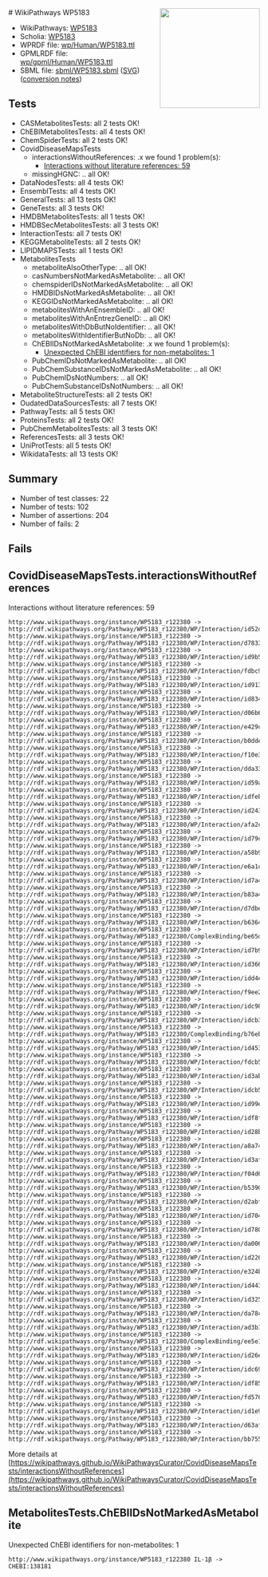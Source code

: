 <img style="float: right; width: 200px" src="../logo.png" />
# WikiPathways WP5183

* WikiPathways: [WP5183](https://identifiers.org/wikipathways:WP5183)
* Scholia: [WP5183](https://scholia.toolforge.org/wikipathways/WP5183)
* WPRDF file: [wp/Human/WP5183.ttl](../wp/Human/WP5183.ttl)
* GPMLRDF file: [wp/gpml/Human/WP5183.ttl](../wp/gpml/Human/WP5183.ttl)
* SBML file: [sbml/WP5183.sbml](../sbml/WP5183.sbml) ([SVG](../sbml/WP5183.svg)) ([conversion notes](../sbml/WP5183.txt))

## Tests
* CASMetabolitesTests: all 2 tests OK!
* ChEBIMetabolitesTests: all 4 tests OK!
* ChemSpiderTests: all 2 tests OK!
* CovidDiseaseMapsTests
    * interactionsWithoutReferences: .x we found 1 problem(s):
        * [Interactions without literature references: 59](#9701cd66)
    * missingHGNC: .. all OK!
* DataNodesTests: all 4 tests OK!
* EnsemblTests: all 4 tests OK!
* GeneralTests: all 13 tests OK!
* GeneTests: all 3 tests OK!
* HMDBMetabolitesTests: all 1 tests OK!
* HMDBSecMetabolitesTests: all 3 tests OK!
* InteractionTests: all 7 tests OK!
* KEGGMetaboliteTests: all 2 tests OK!
* LIPIDMAPSTests: all 1 tests OK!
* MetabolitesTests
    * metaboliteAlsoOtherType: .. all OK!
    * casNumbersNotMarkedAsMetabolite: .. all OK!
    * chemspiderIDsNotMarkedAsMetabolite: .. all OK!
    * HMDBIDsNotMarkedAsMetabolite: .. all OK!
    * KEGGIDsNotMarkedAsMetabolite: .. all OK!
    * metabolitesWithAnEnsembleID: .. all OK!
    * metabolitesWithAnEntrezGeneID: .. all OK!
    * metabolitesWithDbButNoIdentifier: .. all OK!
    * metabolitesWithIdentifierButNoDb: .. all OK!
    * ChEBIIDsNotMarkedAsMetabolite: .x we found 1 problem(s):
        * [Unexpected ChEBI identifiers for non-metabolites: 1](#8242b33b)
    * PubChemIDsNotMarkedAsMetabolite: .. all OK!
    * PubChemSubstanceIDsNotMarkedAsMetabolite: .. all OK!
    * PubChemIDsNotNumbers: .. all OK!
    * PubChemSubstanceIDsNotNumbers: .. all OK!
* MetaboliteStructureTests: all 2 tests OK!
* OudatedDataSourcesTests: all 7 tests OK!
* PathwayTests: all 5 tests OK!
* ProteinsTests: all 2 tests OK!
* PubChemMetabolitesTests: all 3 tests OK!
* ReferencesTests: all 3 tests OK!
* UniProtTests: all 5 tests OK!
* WikidataTests: all 13 tests OK!


## Summary

* Number of test classes: 22
* Number of tests: 102
* Number of assertions: 204
* Number of fails: 2

## Fails

<a name="9701cd66" />

## CovidDiseaseMapsTests.interactionsWithoutReferences

Interactions without literature references: 59
```
http://www.wikipathways.org/instance/WP5183_r122380 -> http://rdf.wikipathways.org/Pathway/WP5183_r122380/WP/Interaction/id52dc53bc
http://www.wikipathways.org/instance/WP5183_r122380 -> http://rdf.wikipathways.org/Pathway/WP5183_r122380/WP/Interaction/d7833
http://www.wikipathways.org/instance/WP5183_r122380 -> http://rdf.wikipathways.org/Pathway/WP5183_r122380/WP/Interaction/id9b5756f8
http://www.wikipathways.org/instance/WP5183_r122380 -> http://rdf.wikipathways.org/Pathway/WP5183_r122380/WP/Interaction/fdbc9
http://www.wikipathways.org/instance/WP5183_r122380 -> http://rdf.wikipathways.org/Pathway/WP5183_r122380/WP/Interaction/id913949d
http://www.wikipathways.org/instance/WP5183_r122380 -> http://rdf.wikipathways.org/Pathway/WP5183_r122380/WP/Interaction/id8344ac6b
http://www.wikipathways.org/instance/WP5183_r122380 -> http://rdf.wikipathways.org/Pathway/WP5183_r122380/WP/Interaction/d06b6
http://www.wikipathways.org/instance/WP5183_r122380 -> http://rdf.wikipathways.org/Pathway/WP5183_r122380/WP/Interaction/e429c
http://www.wikipathways.org/instance/WP5183_r122380 -> http://rdf.wikipathways.org/Pathway/WP5183_r122380/WP/Interaction/b0dde
http://www.wikipathways.org/instance/WP5183_r122380 -> http://rdf.wikipathways.org/Pathway/WP5183_r122380/WP/Interaction/f10e3
http://www.wikipathways.org/instance/WP5183_r122380 -> http://rdf.wikipathways.org/Pathway/WP5183_r122380/WP/Interaction/dda33
http://www.wikipathways.org/instance/WP5183_r122380 -> http://rdf.wikipathways.org/Pathway/WP5183_r122380/WP/Interaction/id59ade7d7
http://www.wikipathways.org/instance/WP5183_r122380 -> http://rdf.wikipathways.org/Pathway/WP5183_r122380/WP/Interaction/idfebd87b2
http://www.wikipathways.org/instance/WP5183_r122380 -> http://rdf.wikipathways.org/Pathway/WP5183_r122380/WP/Interaction/id24383e16
http://www.wikipathways.org/instance/WP5183_r122380 -> http://rdf.wikipathways.org/Pathway/WP5183_r122380/WP/Interaction/afa2c
http://www.wikipathways.org/instance/WP5183_r122380 -> http://rdf.wikipathways.org/Pathway/WP5183_r122380/WP/Interaction/id79cbd05b
http://www.wikipathways.org/instance/WP5183_r122380 -> http://rdf.wikipathways.org/Pathway/WP5183_r122380/WP/Interaction/a58b9
http://www.wikipathways.org/instance/WP5183_r122380 -> http://rdf.wikipathways.org/Pathway/WP5183_r122380/WP/Interaction/e6a1c
http://www.wikipathways.org/instance/WP5183_r122380 -> http://rdf.wikipathways.org/Pathway/WP5183_r122380/WP/Interaction/id7a479baf
http://www.wikipathways.org/instance/WP5183_r122380 -> http://rdf.wikipathways.org/Pathway/WP5183_r122380/WP/Interaction/b83a4
http://www.wikipathways.org/instance/WP5183_r122380 -> http://rdf.wikipathways.org/Pathway/WP5183_r122380/WP/Interaction/d7dbe
http://www.wikipathways.org/instance/WP5183_r122380 -> http://rdf.wikipathways.org/Pathway/WP5183_r122380/WP/Interaction/b6364
http://www.wikipathways.org/instance/WP5183_r122380 -> http://rdf.wikipathways.org/Pathway/WP5183_r122380/ComplexBinding/be65d
http://www.wikipathways.org/instance/WP5183_r122380 -> http://rdf.wikipathways.org/Pathway/WP5183_r122380/WP/Interaction/id7b94a6c7
http://www.wikipathways.org/instance/WP5183_r122380 -> http://rdf.wikipathways.org/Pathway/WP5183_r122380/WP/Interaction/id366a93e
http://www.wikipathways.org/instance/WP5183_r122380 -> http://rdf.wikipathways.org/Pathway/WP5183_r122380/WP/Interaction/idd4e061d7
http://www.wikipathways.org/instance/WP5183_r122380 -> http://rdf.wikipathways.org/Pathway/WP5183_r122380/WP/Interaction/f9ee2
http://www.wikipathways.org/instance/WP5183_r122380 -> http://rdf.wikipathways.org/Pathway/WP5183_r122380/WP/Interaction/idc98f1361
http://www.wikipathways.org/instance/WP5183_r122380 -> http://rdf.wikipathways.org/Pathway/WP5183_r122380/WP/Interaction/idcb334d8c
http://www.wikipathways.org/instance/WP5183_r122380 -> http://rdf.wikipathways.org/Pathway/WP5183_r122380/ComplexBinding/b76eb
http://www.wikipathways.org/instance/WP5183_r122380 -> http://rdf.wikipathways.org/Pathway/WP5183_r122380/WP/Interaction/id45396a60
http://www.wikipathways.org/instance/WP5183_r122380 -> http://rdf.wikipathways.org/Pathway/WP5183_r122380/WP/Interaction/fdcb5
http://www.wikipathways.org/instance/WP5183_r122380 -> http://rdf.wikipathways.org/Pathway/WP5183_r122380/WP/Interaction/id3ab0f959
http://www.wikipathways.org/instance/WP5183_r122380 -> http://rdf.wikipathways.org/Pathway/WP5183_r122380/WP/Interaction/idcb573133
http://www.wikipathways.org/instance/WP5183_r122380 -> http://rdf.wikipathways.org/Pathway/WP5183_r122380/WP/Interaction/id99e144ce
http://www.wikipathways.org/instance/WP5183_r122380 -> http://rdf.wikipathways.org/Pathway/WP5183_r122380/WP/Interaction/idf8f71e9d
http://www.wikipathways.org/instance/WP5183_r122380 -> http://rdf.wikipathways.org/Pathway/WP5183_r122380/WP/Interaction/id28bcbf85
http://www.wikipathways.org/instance/WP5183_r122380 -> http://rdf.wikipathways.org/Pathway/WP5183_r122380/WP/Interaction/a8a74
http://www.wikipathways.org/instance/WP5183_r122380 -> http://rdf.wikipathways.org/Pathway/WP5183_r122380/WP/Interaction/id3af31a4d
http://www.wikipathways.org/instance/WP5183_r122380 -> http://rdf.wikipathways.org/Pathway/WP5183_r122380/WP/Interaction/f04d6
http://www.wikipathways.org/instance/WP5183_r122380 -> http://rdf.wikipathways.org/Pathway/WP5183_r122380/WP/Interaction/b5390
http://www.wikipathways.org/instance/WP5183_r122380 -> http://rdf.wikipathways.org/Pathway/WP5183_r122380/WP/Interaction/d2abf
http://www.wikipathways.org/instance/WP5183_r122380 -> http://rdf.wikipathways.org/Pathway/WP5183_r122380/WP/Interaction/id7049c289
http://www.wikipathways.org/instance/WP5183_r122380 -> http://rdf.wikipathways.org/Pathway/WP5183_r122380/WP/Interaction/id780e4653
http://www.wikipathways.org/instance/WP5183_r122380 -> http://rdf.wikipathways.org/Pathway/WP5183_r122380/WP/Interaction/da006
http://www.wikipathways.org/instance/WP5183_r122380 -> http://rdf.wikipathways.org/Pathway/WP5183_r122380/WP/Interaction/id226617f6
http://www.wikipathways.org/instance/WP5183_r122380 -> http://rdf.wikipathways.org/Pathway/WP5183_r122380/WP/Interaction/e324b
http://www.wikipathways.org/instance/WP5183_r122380 -> http://rdf.wikipathways.org/Pathway/WP5183_r122380/WP/Interaction/id44305b67
http://www.wikipathways.org/instance/WP5183_r122380 -> http://rdf.wikipathways.org/Pathway/WP5183_r122380/WP/Interaction/id325de778
http://www.wikipathways.org/instance/WP5183_r122380 -> http://rdf.wikipathways.org/Pathway/WP5183_r122380/WP/Interaction/da78c
http://www.wikipathways.org/instance/WP5183_r122380 -> http://rdf.wikipathways.org/Pathway/WP5183_r122380/WP/Interaction/ad3b1
http://www.wikipathways.org/instance/WP5183_r122380 -> http://rdf.wikipathways.org/Pathway/WP5183_r122380/ComplexBinding/ee5e1
http://www.wikipathways.org/instance/WP5183_r122380 -> http://rdf.wikipathways.org/Pathway/WP5183_r122380/WP/Interaction/id26e7a2f3
http://www.wikipathways.org/instance/WP5183_r122380 -> http://rdf.wikipathways.org/Pathway/WP5183_r122380/WP/Interaction/idc6954bf4
http://www.wikipathways.org/instance/WP5183_r122380 -> http://rdf.wikipathways.org/Pathway/WP5183_r122380/WP/Interaction/idf8525524
http://www.wikipathways.org/instance/WP5183_r122380 -> http://rdf.wikipathways.org/Pathway/WP5183_r122380/WP/Interaction/fd576
http://www.wikipathways.org/instance/WP5183_r122380 -> http://rdf.wikipathways.org/Pathway/WP5183_r122380/WP/Interaction/id1e968632
http://www.wikipathways.org/instance/WP5183_r122380 -> http://rdf.wikipathways.org/Pathway/WP5183_r122380/WP/Interaction/d63af
http://www.wikipathways.org/instance/WP5183_r122380 -> http://rdf.wikipathways.org/Pathway/WP5183_r122380/WP/Interaction/bb755
```

More details at [https://wikipathways.github.io/WikiPathwaysCurator/CovidDiseaseMapsTests/interactionsWithoutReferences](https://wikipathways.github.io/WikiPathwaysCurator/CovidDiseaseMapsTests/interactionsWithoutReferences)

<a name="8242b33b" />

## MetabolitesTests.ChEBIIDsNotMarkedAsMetabolite

Unexpected ChEBI identifiers for non-metabolites: 1
```
http://www.wikipathways.org/instance/WP5183_r122380 IL-1β -> CHEBI:138181
```

